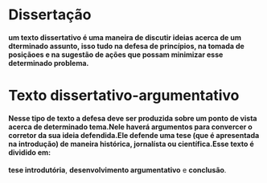 # Dissertação
#### um texto dissertativo é uma maneira de discutir ideias acerca de um dterminado assunto, isso tudo na defesa de princípios, na tomada de posiçãoes e na sugestão de ações que possam minimizar esse determinado problema.
# Texto dissertativo-argumentativo
#### Nesse tipo de texto a defesa deve ser produzida sobre um ponto de vista acerca de determinado tema.Nele haverá argumentos para convercer o corretor da sua ideia defendida.Ele defende uma tese (que é apresentada na introdução) de maneira histórica, jornalísta ou científica.Esse texto é dividido em: 

__tese introdutória__, __desenvolvimento argumentativo__ e __conclusão__. 
